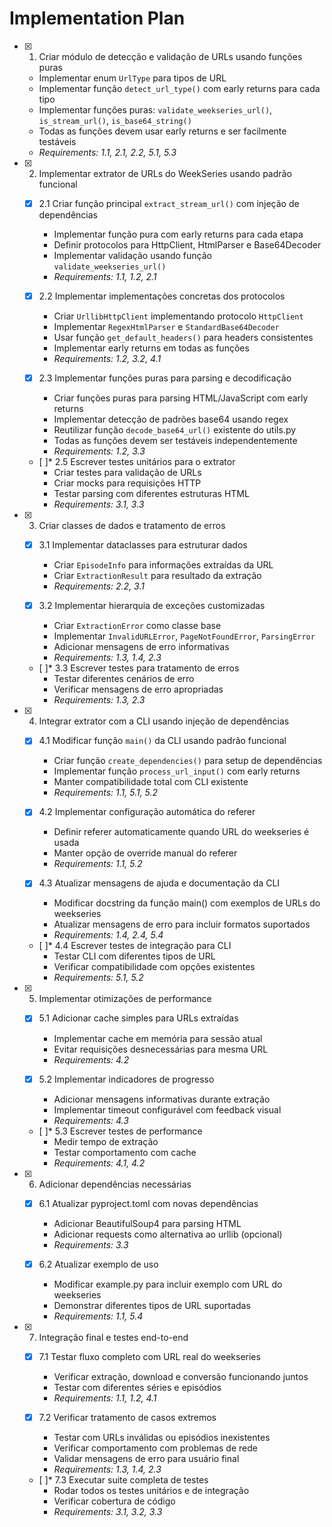 # Implementation Plan

- [x] 1. Criar módulo de detecção e validação de URLs usando funções puras
  - Implementar enum `UrlType` para tipos de URL
  - Implementar função `detect_url_type()` com early returns para cada tipo
  - Implementar funções puras: `validate_weekseries_url()`, `is_stream_url()`, `is_base64_string()`
  - Todas as funções devem usar early returns e ser facilmente testáveis
  - _Requirements: 1.1, 2.1, 2.2, 5.1, 5.3_

- [x] 2. Implementar extrator de URLs do WeekSeries usando padrão funcional
  - [x] 2.1 Criar função principal `extract_stream_url()` com injeção de dependências
    - Implementar função pura com early returns para cada etapa
    - Definir protocolos para HttpClient, HtmlParser e Base64Decoder
    - Implementar validação usando função `validate_weekseries_url()`
    - _Requirements: 1.1, 1.2, 2.1_

  - [x] 2.2 Implementar implementações concretas dos protocolos
    - Criar `UrllibHttpClient` implementando protocolo `HttpClient`
    - Implementar `RegexHtmlParser` e `StandardBase64Decoder`
    - Usar função `get_default_headers()` para headers consistentes
    - Implementar early returns em todas as funções
    - _Requirements: 1.2, 3.2, 4.1_

  - [x] 2.3 Implementar funções puras para parsing e decodificação
    - Criar funções puras para parsing HTML/JavaScript com early returns
    - Implementar detecção de padrões base64 usando regex
    - Reutilizar função `decode_base64_url()` existente do utils.py
    - Todas as funções devem ser testáveis independentemente
    - _Requirements: 1.2, 3.3_

  - [ ]* 2.5 Escrever testes unitários para o extrator
    - Criar testes para validação de URLs
    - Criar mocks para requisições HTTP
    - Testar parsing com diferentes estruturas HTML
    - _Requirements: 3.1, 3.3_

- [x] 3. Criar classes de dados e tratamento de erros
  - [x] 3.1 Implementar dataclasses para estruturar dados
    - Criar `EpisodeInfo` para informações extraídas da URL
    - Criar `ExtractionResult` para resultado da extração
    - _Requirements: 2.2, 3.1_

  - [x] 3.2 Implementar hierarquia de exceções customizadas
    - Criar `ExtractionError` como classe base
    - Implementar `InvalidURLError`, `PageNotFoundError`, `ParsingError`
    - Adicionar mensagens de erro informativas
    - _Requirements: 1.3, 1.4, 2.3_

  - [ ]* 3.3 Escrever testes para tratamento de erros
    - Testar diferentes cenários de erro
    - Verificar mensagens de erro apropriadas
    - _Requirements: 1.3, 2.3_

- [x] 4. Integrar extrator com a CLI usando injeção de dependências
  - [x] 4.1 Modificar função `main()` da CLI usando padrão funcional
    - Criar função `create_dependencies()` para setup de dependências
    - Implementar função `process_url_input()` com early returns
    - Manter compatibilidade total com CLI existente
    - _Requirements: 1.1, 5.1, 5.2_

  - [x] 4.2 Implementar configuração automática do referer
    - Definir referer automaticamente quando URL do weekseries é usada
    - Manter opção de override manual do referer
    - _Requirements: 1.1, 5.2_

  - [x] 4.3 Atualizar mensagens de ajuda e documentação da CLI
    - Modificar docstring da função main() com exemplos de URLs do weekseries
    - Atualizar mensagens de erro para incluir formatos suportados
    - _Requirements: 1.4, 2.4, 5.4_

  - [ ]* 4.4 Escrever testes de integração para CLI
    - Testar CLI com diferentes tipos de URL
    - Verificar compatibilidade com opções existentes
    - _Requirements: 5.1, 5.2_

- [x] 5. Implementar otimizações de performance
  - [x] 5.1 Adicionar cache simples para URLs extraídas
    - Implementar cache em memória para sessão atual
    - Evitar requisições desnecessárias para mesma URL
    - _Requirements: 4.2_

  - [x] 5.2 Implementar indicadores de progresso
    - Adicionar mensagens informativas durante extração
    - Implementar timeout configurável com feedback visual
    - _Requirements: 4.3_

  - [ ]* 5.3 Escrever testes de performance
    - Medir tempo de extração
    - Testar comportamento com cache
    - _Requirements: 4.1, 4.2_

- [x] 6. Adicionar dependências necessárias
  - [x] 6.1 Atualizar pyproject.toml com novas dependências
    - Adicionar BeautifulSoup4 para parsing HTML
    - Adicionar requests como alternativa ao urllib (opcional)
    - _Requirements: 3.3_

  - [x] 6.2 Atualizar exemplo de uso
    - Modificar example.py para incluir exemplo com URL do weekseries
    - Demonstrar diferentes tipos de URL suportadas
    - _Requirements: 1.1, 5.4_

- [x] 7. Integração final e testes end-to-end
  - [x] 7.1 Testar fluxo completo com URL real do weekseries
    - Verificar extração, download e conversão funcionando juntos
    - Testar com diferentes séries e episódios
    - _Requirements: 1.1, 1.2, 4.1_

  - [x] 7.2 Verificar tratamento de casos extremos
    - Testar com URLs inválidas ou episódios inexistentes
    - Verificar comportamento com problemas de rede
    - Validar mensagens de erro para usuário final
    - _Requirements: 1.3, 1.4, 2.3_

  - [ ]* 7.3 Executar suite completa de testes
    - Rodar todos os testes unitários e de integração
    - Verificar cobertura de código
    - _Requirements: 3.1, 3.2, 3.3_